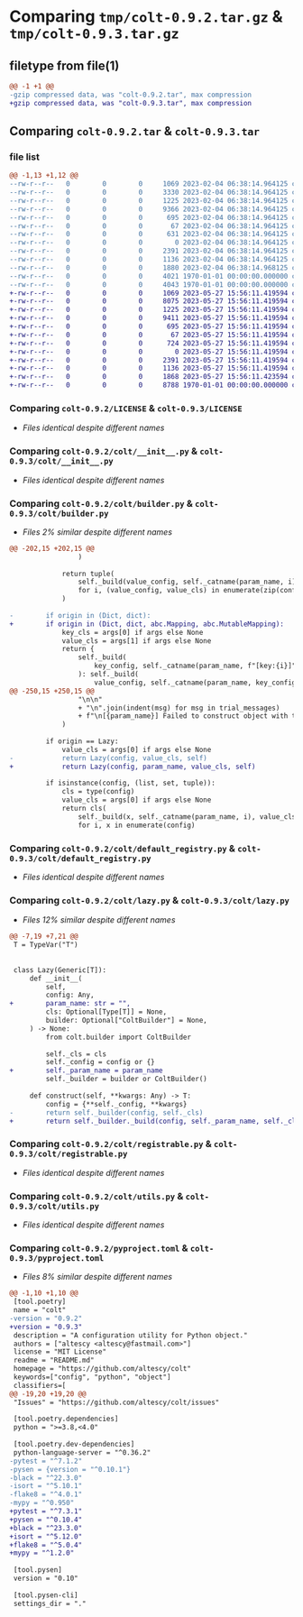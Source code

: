 # Comparing `tmp/colt-0.9.2.tar.gz` & `tmp/colt-0.9.3.tar.gz`

## filetype from file(1)

```diff
@@ -1 +1 @@
-gzip compressed data, was "colt-0.9.2.tar", max compression
+gzip compressed data, was "colt-0.9.3.tar", max compression
```

## Comparing `colt-0.9.2.tar` & `colt-0.9.3.tar`

### file list

```diff
@@ -1,13 +1,12 @@
--rw-r--r--   0        0        0     1069 2023-02-04 06:38:14.964125 colt-0.9.2/LICENSE
--rw-r--r--   0        0        0     3330 2023-02-04 06:38:14.964125 colt-0.9.2/README.md
--rw-r--r--   0        0        0     1225 2023-02-04 06:38:14.964125 colt-0.9.2/colt/__init__.py
--rw-r--r--   0        0        0     9366 2023-02-04 06:38:14.964125 colt-0.9.2/colt/builder.py
--rw-r--r--   0        0        0      695 2023-02-04 06:38:14.964125 colt-0.9.2/colt/default_registry.py
--rw-r--r--   0        0        0       67 2023-02-04 06:38:14.964125 colt-0.9.2/colt/error.py
--rw-r--r--   0        0        0      631 2023-02-04 06:38:14.964125 colt-0.9.2/colt/lazy.py
--rw-r--r--   0        0        0        0 2023-02-04 06:38:14.964125 colt-0.9.2/colt/py.typed
--rw-r--r--   0        0        0     2391 2023-02-04 06:38:14.964125 colt-0.9.2/colt/registrable.py
--rw-r--r--   0        0        0     1136 2023-02-04 06:38:14.964125 colt-0.9.2/colt/utils.py
--rw-r--r--   0        0        0     1880 2023-02-04 06:38:14.968125 colt-0.9.2/pyproject.toml
--rw-r--r--   0        0        0     4021 1970-01-01 00:00:00.000000 colt-0.9.2/setup.py
--rw-r--r--   0        0        0     4043 1970-01-01 00:00:00.000000 colt-0.9.2/PKG-INFO
+-rw-r--r--   0        0        0     1069 2023-05-27 15:56:11.419594 colt-0.9.3/LICENSE
+-rw-r--r--   0        0        0     8075 2023-05-27 15:56:11.419594 colt-0.9.3/README.md
+-rw-r--r--   0        0        0     1225 2023-05-27 15:56:11.419594 colt-0.9.3/colt/__init__.py
+-rw-r--r--   0        0        0     9411 2023-05-27 15:56:11.419594 colt-0.9.3/colt/builder.py
+-rw-r--r--   0        0        0      695 2023-05-27 15:56:11.419594 colt-0.9.3/colt/default_registry.py
+-rw-r--r--   0        0        0       67 2023-05-27 15:56:11.419594 colt-0.9.3/colt/error.py
+-rw-r--r--   0        0        0      724 2023-05-27 15:56:11.419594 colt-0.9.3/colt/lazy.py
+-rw-r--r--   0        0        0        0 2023-05-27 15:56:11.419594 colt-0.9.3/colt/py.typed
+-rw-r--r--   0        0        0     2391 2023-05-27 15:56:11.419594 colt-0.9.3/colt/registrable.py
+-rw-r--r--   0        0        0     1136 2023-05-27 15:56:11.419594 colt-0.9.3/colt/utils.py
+-rw-r--r--   0        0        0     1868 2023-05-27 15:56:11.423594 colt-0.9.3/pyproject.toml
+-rw-r--r--   0        0        0     8788 1970-01-01 00:00:00.000000 colt-0.9.3/PKG-INFO
```

### Comparing `colt-0.9.2/LICENSE` & `colt-0.9.3/LICENSE`

 * *Files identical despite different names*

### Comparing `colt-0.9.2/colt/__init__.py` & `colt-0.9.3/colt/__init__.py`

 * *Files identical despite different names*

### Comparing `colt-0.9.2/colt/builder.py` & `colt-0.9.3/colt/builder.py`

 * *Files 2% similar despite different names*

```diff
@@ -202,15 +202,15 @@
                 )
 
             return tuple(
                 self._build(value_config, self._catname(param_name, i), value_cls)
                 for i, (value_config, value_cls) in enumerate(zip(config, args))
             )
 
-        if origin in (Dict, dict):
+        if origin in (Dict, dict, abc.Mapping, abc.MutableMapping):
             key_cls = args[0] if args else None
             value_cls = args[1] if args else None
             return {
                 self._build(
                     key_config, self._catname(param_name, f"[key:{i}]"), key_cls
                 ): self._build(
                     value_config, self._catname(param_name, key_config), value_cls
@@ -250,15 +250,15 @@
                 "\n\n"
                 + "\n".join(indent(msg) for msg in trial_messages)
                 + f"\n[{param_name}] Failed to construct object with type {annotation}"
             )
 
         if origin == Lazy:
             value_cls = args[0] if args else None
-            return Lazy(config, value_cls, self)
+            return Lazy(config, param_name, value_cls, self)
 
         if isinstance(config, (list, set, tuple)):
             cls = type(config)
             value_cls = args[0] if args else None
             return cls(
                 self._build(x, self._catname(param_name, i), value_cls)
                 for i, x in enumerate(config)
```

### Comparing `colt-0.9.2/colt/default_registry.py` & `colt-0.9.3/colt/default_registry.py`

 * *Files identical despite different names*

### Comparing `colt-0.9.2/colt/lazy.py` & `colt-0.9.3/colt/lazy.py`

 * *Files 12% similar despite different names*

```diff
@@ -7,19 +7,21 @@
 T = TypeVar("T")
 
 
 class Lazy(Generic[T]):
     def __init__(
         self,
         config: Any,
+        param_name: str = "",
         cls: Optional[Type[T]] = None,
         builder: Optional["ColtBuilder"] = None,
     ) -> None:
         from colt.builder import ColtBuilder
 
         self._cls = cls
         self._config = config or {}
+        self._param_name = param_name
         self._builder = builder or ColtBuilder()
 
     def construct(self, **kwargs: Any) -> T:
         config = {**self._config, **kwargs}
-        return self._builder(config, self._cls)
+        return self._builder._build(config, self._param_name, self._cls)
```

### Comparing `colt-0.9.2/colt/registrable.py` & `colt-0.9.3/colt/registrable.py`

 * *Files identical despite different names*

### Comparing `colt-0.9.2/colt/utils.py` & `colt-0.9.3/colt/utils.py`

 * *Files identical despite different names*

### Comparing `colt-0.9.2/pyproject.toml` & `colt-0.9.3/pyproject.toml`

 * *Files 8% similar despite different names*

```diff
@@ -1,10 +1,10 @@
 [tool.poetry]
 name = "colt"
-version = "0.9.2"
+version = "0.9.3"
 description = "A configuration utility for Python object."
 authors = ["altescy <altescy@fastmail.com>"]
 license = "MIT License"
 readme = "README.md"
 homepage = "https://github.com/altescy/colt"
 keywords=["config", "python", "object"]
 classifiers=[
@@ -19,20 +19,20 @@
 "Issues" = "https://github.com/altescy/colt/issues"
 
 [tool.poetry.dependencies]
 python = ">=3.8,<4.0"
 
 [tool.poetry.dev-dependencies]
 python-language-server = "^0.36.2"
-pytest = "^7.1.2"
-pysen = {version = "^0.10.1"}
-black = "^22.3.0"
-isort = "^5.10.1"
-flake8 = "^4.0.1"
-mypy = "^0.950"
+pytest = "^7.3.1"
+pysen = "^0.10.4"
+black = "^23.3.0"
+isort = "^5.12.0"
+flake8 = "^5.0.4"
+mypy = "^1.2.0"
 
 [tool.pysen]
 version = "0.10"
 
 [tool.pysen-cli]
 settings_dir = "."
```

